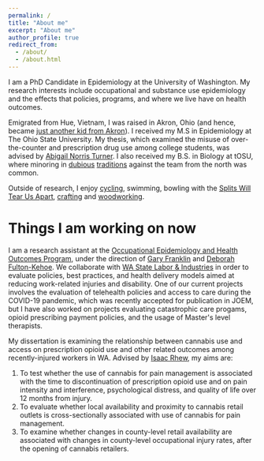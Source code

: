 ```yaml
---
permalink: /
title: "About me"
excerpt: "About me"
author_profile: true
redirect_from: 
  - /about/
  - /about.html
---
```


I am a PhD Candidate in Epidemiology at the University of Washington. My research interests include occupational and substance use epidemiology and the effects that policies, programs, and where we live have on health outcomes. 

Emigrated from Hue, Vietnam, I was raised in Akron, Ohio (and hence, became [just another kid from Akron](https://www.cleveland.com/cavs/2016/06/lebron_james_im_just_a_kid_fro.html)). I received my M.S in Epidemiology at The Ohio State University. My thesis, which examined the misuse of over-the-counter and prescription drug use among college students, was advised by [Abigail Norris Turner](https://medicine.osu.edu/find-faculty/clinical/internal-medicine/abigail-norris-turner-phd). I also received my B.S. in Biology at tOSU, where minoring in [dubious](https://bleacherreport.com/articles/1882751-the-craziest-tradition-in-college-football-is-osus-mirror-lake-jump) [traditions](https://bleacherreport.com/crossing-out-ms-traditionagainist) against the team from the north was common. 

Outside of research, I enjoy [cycling](https://www.northstarcycling.org/), swimming, bowling with the [Splits Will Tear Us Apart](https://www.bowlero.com/location/garage), [crafting](https://sustainablecapitolhill.org/tool-library/) and [woodworking](https://lettvi.github.io/files/chessboard.pdf).

Things I am working on now
======
I am a research assistant at the [Occupational Epidemiology and Health Outcomes Program](https://deohs.washington.edu/occepi/occupational-epidemiology-and-health-outcomes-program), under the direction of [Gary Franklin](https://deohs.washington.edu/faculty/gary-m-franklin) and [Deborah Fulton-Kehoe](http://depts.washington.edu/hservphd/articles/1732). We collaborate with [WA State Labor & Industries](https://www.lni.wa.gov/) in order to evaluate policies, best practices, and health delivery models aimed at reducing work-related injuries and disability. One of our current projects involves the evaluation of telehealth policies and access to care during the COVID-19 pandemic, which was recently accepted for publication in JOEM, but I have also worked on projects evaluating catastrophic care progams, opioid prescribing payment policies, and the usage of Master's level therapists. 

My dissertation is examining the relationship between cannabis use and access on prescription opioid use and other related outcomes among recently-injured workers in WA. Advised by [Isaac Rhew](https://epi.washington.edu/faculty/rhew-isaac/), my aims are: 
1. To test whether the use of cannabis for pain management is associated with the time to discontinuation of prescription opioid use and on pain intensity and interference, psychological distress, and quality of life over 12 months from injury. 
2. To evaluate whether local availability and proximity to cannabis retail outlets is cross-sectionally associated with use of cannabis for pain management.
3. To examine whether changes in county-level retail availability are associated with changes in county-level occupational injury rates, after the opening of cannabis retailers.
